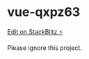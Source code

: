 # vue-qxpz63

[Edit on StackBlitz ⚡️](https://stackblitz.com/edit/vue-qxpz63)

Please ignore this project.
